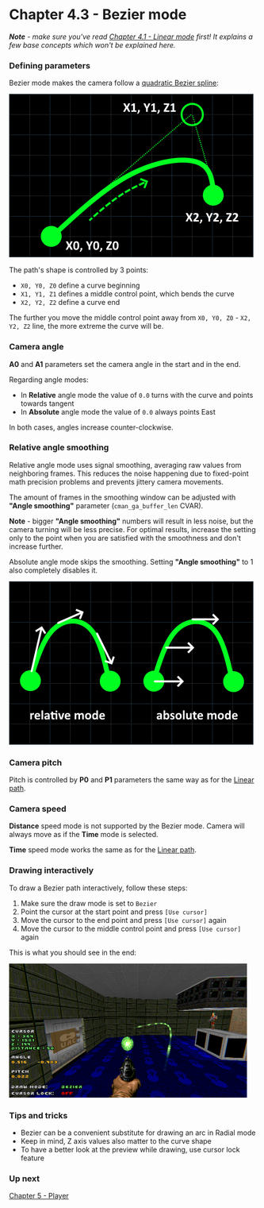 # Chapter 4.3 - Bezier mode

_**Note** - make sure you've read [Chapter 4.1 - Linear mode](ch04.01.linear.md) first! It explains a few base concepts which won't be explained here._

### Defining parameters

Bezier mode makes the camera follow a [quadratic Bezier spline](https://en.wikipedia.org/wiki/B%C3%A9zier_curve#Quadratic_B%C3%A9zier_curves):

![](img/cman-bezier-sample.png)

The path's shape is controlled by 3 points:
- `X0, Y0, Z0` define a curve beginning
- `X1, Y1, Z1` defines a middle control point, which bends the curve
- `X2, Y2, Z2` define a curve end

The further you move the middle control point away from `X0, Y0, Z0` - `X2, Y2, Z2` line, the more extreme the curve will be.

### Camera angle

**A0** and **A1** parameters set the camera angle in the start and in the end.

Regarding angle modes:
- In **Relative** angle mode the value of `0.0` turns with the curve and points towards tangent
- In **Absolute** angle mode the value of `0.0` always points East

In both cases, angles increase counter-clockwise.

### Relative angle smoothing

Relative angle mode uses signal smoothing, averaging raw values from neighboring frames.
This reduces the noise happening due to fixed-point math precision problems and prevents jittery camera movements. 

The amount of frames in the smoothing window can be adjusted with **"Angle smoothing"** parameter (`cman_ga_buffer_len` CVAR). 

**Note** - bigger **"Angle smoothing"** numbers will result in less noise, but the camera turning will be less precise.
For optimal results, increase the setting only to the point when you are satisfied with the smoothness and don't increase further.

Absolute angle mode skips the smoothing. Setting **"Angle smoothing"** to 1 also completely disables it.

![](img/cman-bezier-anglemodes.png)

### Camera pitch

Pitch is controlled by **P0** and **P1** parameters the same way as for the [Linear path](ch04.01.linear.md).

### Camera speed

**Distance** speed mode is not supported by the Bezier mode. Camera will always move as if the **Time** mode is selected.

**Time** speed mode works the same as for the [Linear path](ch04.01.linear.md).

### Drawing interactively

To draw a Bezier path interactively, follow these steps:
1. Make sure the draw mode is set to `Bezier`
2. Point the cursor at the start point and press `[Use cursor]`
3. Move the cursor to the end point and press `[Use cursor]` again
3. Move the cursor to the middle control point and press `[Use cursor]` again

This is what you should see in the end:

![](img/cman-bezier-example.png)

### Tips and tricks

- Bezier can be a convenient substitute for drawing an arc in Radial mode
- Keep in mind, Z axis values also matter to the curve shape
- To have a better look at the preview while drawing, use cursor lock feature

### Up next

[Chapter 5 - Player](ch05.player.md)
